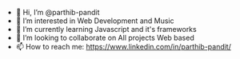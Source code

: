 - 👋 Hi, I’m @parthib-pandit
- 👀 I’m interested in Web Development and Music
- 🌱 I’m currently learning Javascript and it's frameworks
- 💞️ I’m looking to collaborate on All projects Web based
- 📫 How to reach me: https://www.linkedin.com/in/parthib-pandit/

<!---
parthib-pandit/parthib-pandit is a ✨ special ✨ repository because its `README.md` (this file) appears on your GitHub profile.
You can click the Preview link to take a look at your changes.
--->
